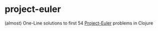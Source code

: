 # project-euler

(almost) One-Line solutions to first 54 [Project-Euler](https://projecteuler.net) problems in Clojure
